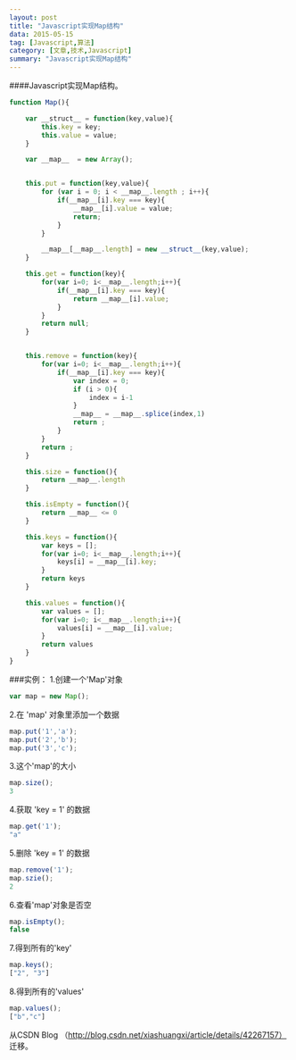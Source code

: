 ```yaml
---
layout: post
title: "Javascript实现Map结构"
data: 2015-05-15
tag: [Javascript,算法]
category: [文章,技术,Javascript]
summary: "Javascript实现Map结构"
---
```

####Javascript实现Map结构。

```javascript
function Map(){

    var __struct__ = function(key,value){
        this.key = key;
        this.value = value;
    }

    var __map__  = new Array();


    this.put = function(key,value){
        for (var i = 0; i < __map__.length ; i++){
            if(__map__[i].key === key){
                __map__[i].value = value;
                return;
            }
        }

        __map__[__map__.length] = new __struct__(key,value);
    }

    this.get = function(key){
        for(var i=0; i<__map__.length;i++){
            if(__map__[i].key === key){
                return __map__[i].value;
            }
        }
        return null;
    }


    this.remove = function(key){
        for(var i=0; i<__map__.length;i++){
            if(__map__[i].key === key){
                var index = 0;
                if (i > 0){
                    index = i-1
                }
                __map__ = __map__.splice(index,1)
                return ;
            }
        }
        return ;
    }

    this.size = function(){
        return __map__.length
    }

    this.isEmpty = function(){
        return __map__ <= 0
    }

    this.keys = function(){
        var keys = [];
        for(var i=0; i<__map__.length;i++){
            keys[i] = __map__[i].key;
        }
        return keys
    }

    this.values = function(){
        var values = [];
        for(var i=0; i<__map__.length;i++){
            values[i] = __map__[i].value;
        }
        return values
    }
}

```

###实例：
1.创建一个'Map'对象
```javascript
var map = new Map();
```

2.在 'map' 对象里添加一个数据
```javascript
map.put('1','a');
map.put('2','b');  
map.put('3','c');
```

3.这个'map'的大小
```javascript
map.size();
3
```

4.获取 'key = 1' 的数据
```javascript
map.get('1');
"a"
```

5.删除 'key = 1' 的数据
```javascript
map.remove('1');
map.szie();
2
```

6.查看'map'对象是否空
```javascript
map.isEmpty();
false
```

7.得到所有的'key'
```javascript
map.keys();
["2", "3"]
```

8.得到所有的'values'
```javascript
map.values();
["b","c"]
```

从CSDN Blog （http://blog.csdn.net/xiashuangxi/article/details/42267157） 迁移。
